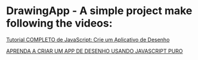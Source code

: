 # DrawingApp - A simple project make following the videos: 

[Tutorial COMPLETO de JavaScript: Crie um Aplicativo de Desenho](https://www.youtube.com/watch?v=BGQs8_Y2gks)

[APRENDA A CRIAR UM APP DE DESENHO USANDO JAVASCRIPT PURO](https://www.youtube.com/watch?v=OcMzCh-MtfI)

